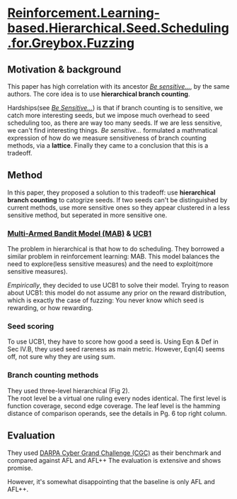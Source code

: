 # [Reinforcement.Learning-based.Hierarchical.Seed.Scheduling.for.Greybox.Fuzzing](https://www.ndss-symposium.org/ndss-paper/reinforcement-learning-based-hierarchical-seed-scheduling-for-greybox-fuzzing/)

## Motivation & background

This paper has high correlation with its ancestor _[Be sensitive...](../Be.Sensitive.and.Collaborative.Analyzing.Impact.of.Coverage.Metrics.in.Greybox.Fuzzing/README.md)_, by the same authors.
The core idea is to use **hierarchical branch counting**.

Hardships(see _[Be Sensitive...](../Be.Sensitive.and.Collaborative.Analyzing.Impact.of.Coverage.Metrics.in.Greybox.Fuzzing/README.md)_) is that if branch counting is to sensitive, we catch more interesting seeds, but we impose much overhead to seed scheduling too, as there are way too many seeds.
If we are less sensitive, we can't find interesting things.
_Be sensitive..._ formulated a mathmatical expression of how do we measure sensitiveness of branch counting methods, via a **lattice**.
Finally they came to a conclusion that this is a tradeoff.

## Method

In this paper, they proposed a solution to this tradeoff: use **hierarchical branch counting** to catogrize seeds. 
If two seeds can't be distinguished by current methods, use more sensitive ones so they appear clustered in a less sensitive method, but seperated in more sensitive one.

### [Multi-Armed Bandit Model (MAB)](https://en.wikipedia.org/wiki/Multi-armed_bandit) & [UCB1](https://lilianweng.github.io/lil-log/2018/01/23/the-multi-armed-bandit-problem-and-its-solutions.html#ucb1)

The problem in hierarchical is that how to do scheduling.
They borrowed a similar problem in reinforcement learning: MAB.
This model balances the need to explore(less sensitive measures) and the need to exploit(more sensitive measures).

_Empirically_, they decided to use UCB1 to solve their model. 
Trying to reason about UCB1: this model do not assume any prior on the reward distribution, which is exactly the case of fuzzing: You never know which seed is rewarding, or how rewarding.

### Seed scoring

To use UCB1, they have to score how good a seed is.
Using Eqn & Def in Sec IV.B, they used seed rareness as main metric.
However, Eqn(4) seems off, not sure why they are using sum.

### Branch counting methods

They used three-level hierarchical (Fig 2). \
The root level be a virtual one ruling every nodes identical. 
The first level is function coverage, second edge coverage. 
The leaf level is the hamming distance of comparison operands, see the details in Pg. 6 top right column. 

## Evaluation

They used [DARPA Cyber Grand Challenge (CGC)](https://github.com/CyberGrandChallenge) as their benchmark and compared against AFL and AFL++
The evaluation is extensive and shows promise.

However, it's somewhat disappointing that the baseline is only AFL and AFL++.
